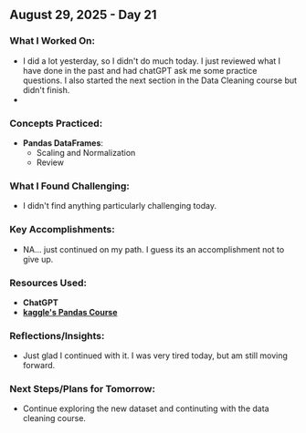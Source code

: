 ## August 29, 2025 - Day 21

### What I Worked On:  
- I did a lot yesterday, so I didn't do much today. I just reviewed what I have done in the past and had chatGPT ask me some practice questions. I also started the next section in the Data Cleaning course but didn't finish.
- 
### Concepts Practiced:  
- **Pandas DataFrames**: 
    - Scaling and Normalization
    - Review
       
### What I Found Challenging:  
- I didn't find anything particularly challenging today.  

### Key Accomplishments:  
- NA... just continued on my path. I guess its an accomplishment not to give up. 
    
### Resources Used:  
- **ChatGPT**
- [**kaggle's Pandas Course**](https://www.kaggle.com/learn/data-cleaning)


### Reflections/Insights:
- Just glad I continued with it. I was very tired today, but am still moving forward.  
  
### Next Steps/Plans for Tomorrow: 
- Continue exploring the new dataset and continuting with the data cleaning course. 



